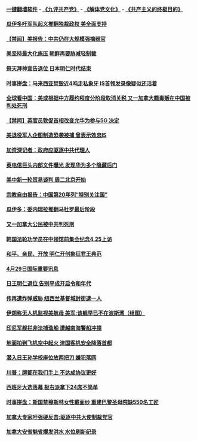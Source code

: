 #### [一键翻墙软件](https://github.com/gfw-breaker/nogfw/blob/master/README.md?t=05010037) -  [《九评共产党》](https://github.com/gfw-breaker/9ping.md?t=05010037) - [《解体党文化》](https://github.com/gfw-breaker/jtdwh.md?t=05010037) - [《共产主义的终极目的》](https://github.com/gfw-breaker/gczydzjmd.md?t=05010037)

#### [瓜伊多吁军队起义推翻独裁政权 美全面支持](../pages/prog202/a102568358.md?t=05010037) 

#### [【禁闻】美报告：中共仍在大规模强摘器官](../pages/prog202/a102568311.md?t=05010037) 

#### [美坚持最大化施压 朝鲜再要胁减轻制裁](../pages/prog202/a102568303.md?t=05010037) 

#### [祭天拜神宣告退位 日本明仁时代结束](../pages/prog202/a102568283.md?t=05010037) 

#### [时事拼盘：马来西亚焚毁近4吨走私象牙 IS首领发录像疑似还活着](../pages/prog202/a102568276.md?t=05010037) 

#### [全球看中国：美或根据中方履约程度分阶段取消关税 又一加拿大籍毒贩在中国被判处死刑](../pages/prog202/a102568248.md?t=05010037) 

#### [【禁闻】英官员敦促首相改变允华为参与5G 决定](../pages/prog202/a102568186.md?t=05010037) 

#### [美退役军人企图制造恐袭被捕 曾表示效忠IS](../pages/prog202/a102568183.md?t=05010037) 

#### [加资深记者：政府应驱逐中共代理人](../pages/prog202/a102568176.md?t=05010037) 


#### [英电信巨头内部文件曝光 发现华为多个隐藏后门](../pages/prog202/a102568090.md?t=05010037) 

#### [美中新一轮贸易谈判 周二北京开始](../pages/prog202/a102568088.md?t=05010037) 

#### [宗教自由报告：中国第20年列“特别关注国”](../pages/prog202/a102568091.md?t=05010037) 

#### [瓜伊多：委内瑞拉推翻马杜罗最后阶段](../pages/prog202/a102568099.md?t=05010037) 

#### [又一加拿大公民被中共判死刑](../pages/prog202/a102568097.md?t=05010037) 

#### [韩国法轮功学员在中领馆前集会纪念4.25上访](../pages/prog202/a102568066.md?t=05010037) 

#### [和平、亲民、开放 明仁开创象征君王典范](../pages/prog202/a102567952.md?t=05010037) 

#### [4月29日国际重要讯息](../pages/prog202/a102567945.md?t=05010037) 

#### [日王明仁退位 告别平成开启令和年代](../pages/prog202/a102567875.md?t=05010037) 

#### [传再遭炸弹威胁 纽西兰基督城封街逮一人](../pages/prog202/a102567859.md?t=05010037) 

#### [伊朗称无人机监视美航母  美军:该舰早已不在波斯湾（组图）](../pages/prog202/a102567450.md?t=05010037) 

#### [印尼军舰拦非法捕渔船 遭越南海警船冲撞](../pages/prog202/a102567796.md?t=05010037) 

#### [地面拍到飞机空中起火 津国客机安全降落首都](../pages/prog202/a102567703.md?t=05010037) 

#### [潜入日王孙学校座位放两把刀 嫌犯落网](../pages/prog202/a102567667.md?t=05010037) 

#### [川普：牌都在我们手上 不达成协议更好](../pages/prog202/a102567665.md?t=05010037) 


#### [西班牙大选落幕 极右派拿下24席不简单](../pages/prog202/a102567484.md?t=05010037) 

#### [时事拼盘：斯国禁穆斯林女性戴面纱 重建巴黎圣母院缺550名工匠](../pages/prog202/a102567448.md?t=05010037) 

#### [加拿大专家吁强硬反击:驱逐中共大使制裁党官](../pages/prog202/a102567427.md?t=05010037) 

#### [加拿大安省魁省爆发洪水 水位刷新纪录](../pages/prog202/a102567430.md?t=05010037) 

